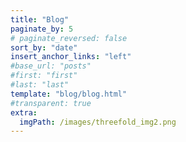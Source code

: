 ```yaml
---
title: "Blog"
paginate_by: 5
# paginate_reversed: false
sort_by: "date"
insert_anchor_links: "left"
#base_url: "posts"
#first: "first"
#last: "last"
template: "blog/blog.html"
#transparent: true
extra:
  imgPath: /images/threefold_img2.png
---
```


